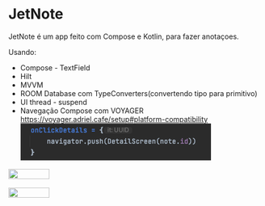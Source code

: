 # JetNote
JetNote é um app feito com Compose e Kotlin, para fazer anotaçoes.

Usando:

* Compose - TextField
* Hilt
* MVVM
* ROOM Database com TypeConverters(convertendo tipo para primitivo)
* UI thread - suspend
* Navegação Compose com VOYAGER 
https://voyager.adriel.cafe/setup#platform-compatibility
![img.png](img.png)

<p><img src="https://user-images.githubusercontent.com/60984009/218279010-c3690eee-8bcf-4254-b735-3b71b1f0ac90.jpeg" width="40%" height="40%"/></p>
<p><img src="https://user-images.githubusercontent.com/60984009/218738060-afa386c8-9950-42bf-a3a5-b7256a07fc95.jpg" width="40%" height="40%"/></p>

